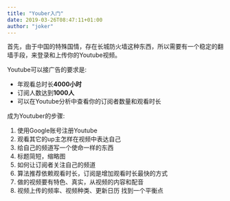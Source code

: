 ```yaml
---
title: "Youber入门"
date: 2019-03-26T08:47:11+01:00
author: "joker"
---
```


首先，由于中国的特殊国情，存在长城防火墙这种东西，所以需要有一个稳定的翻墙手段，来登录和上传你的Youtube视频。

Youtube可以接广告的要求是:

- 年观看总时长**4000小时**
- 订阅人数达到**1000人**
- 可以在Youtube分析中查看你的订阅者数量和观看时长

成为Youtuber的步骤:

1. 使用Google账号注册Youtube
2. 观看其它的up主怎样在视频中表达自己
3. 给自己的频道写一个使命一样的东西
4. 标题简短，缩略图
5. 如何让订阅者关注自己的频道
6. 算法推荐依赖观看时长，订阅是增加观看时长最快的方式
7. 做的视频要有特色、真实，从视频的内容和配音
8. 视频上传的频率、视频种类、更新日历 找到一个平衡点
